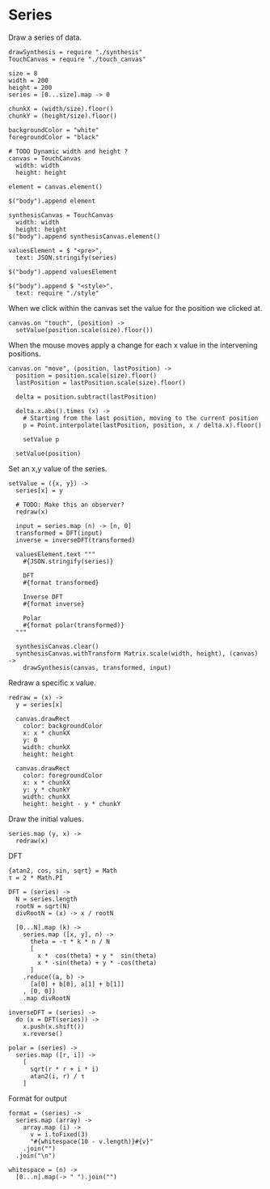 Series
======

Draw a series of data.

    drawSynthesis = require "./synthesis"
    TouchCanvas = require "./touch_canvas"

    size = 8
    width = 200
    height = 200
    series = [0...size].map -> 0

    chunkX = (width/size).floor()
    chunkY = (height/size).floor()

    backgroundColor = "white"
    foregroundColor = "black"

    # TODO Dynamic width and height ?
    canvas = TouchCanvas
      width: width
      height: height

    element = canvas.element()

    $("body").append element

    synthesisCanvas = TouchCanvas
      width: width
      height: height
    $("body").append synthesisCanvas.element()

    valuesElement = $ "<pre>",
      text: JSON.stringify(series)

    $("body").append valuesElement

    $("body").append $ "<style>",
      text: require "./style"

When we click within the canvas set the value for the position we clicked at.

    canvas.on "touch", (position) ->
      setValue(position.scale(size).floor())

When the mouse moves apply a change for each x value in the intervening positions.

    canvas.on "move", (position, lastPosition) ->
      position = position.scale(size).floor()
      lastPosition = lastPosition.scale(size).floor()

      delta = position.subtract(lastPosition)

      delta.x.abs().times (x) ->
        # Starting from the last position, moving to the current position
        p = Point.interpolate(lastPosition, position, x / delta.x).floor()

        setValue p

      setValue(position)

Set an x,y value of the series.

    setValue = ({x, y}) ->
      series[x] = y

      # TODO: Make this an observer?
      redraw(x)

      input = series.map (n) -> [n, 0]
      transformed = DFT(input)
      inverse = inverseDFT(transformed)

      valuesElement.text """
        #{JSON.stringify(series)}

        DFT
        #{format transformed}

        Inverse DFT
        #{format inverse}

        Polar
        #{format polar(transformed)}
      """

      synthesisCanvas.clear()
      synthesisCanvas.withTransform Matrix.scale(width, height), (canvas) ->
        drawSynthesis(canvas, transformed, input)

Redraw a specific x value.

    redraw = (x) ->
      y = series[x]

      canvas.drawRect
        color: backgroundColor
        x: x * chunkX
        y: 0
        width: chunkX
        height: height

      canvas.drawRect
        color: foregroundColor
        x: x * chunkX
        y: y * chunkY
        width: chunkX
        height: height - y * chunkY

Draw the initial values.

    series.map (y, x) ->
      redraw(x)

DFT

    {atan2, cos, sin, sqrt} = Math
    τ = 2 * Math.PI

    DFT = (series) ->
      N = series.length
      rootN = sqrt(N)
      divRootN = (x) -> x / rootN

      [0...N].map (k) ->
        series.map ([x, y], n) ->
          theta = -τ * k * n / N
          [
            x *  cos(theta) + y *  sin(theta)
            x * -sin(theta) + y * -cos(theta)
          ]
        .reduce((a, b) ->
          [a[0] + b[0], a[1] + b[1]]
        , [0, 0])
        .map divRootN

    inverseDFT = (series) ->
      do (x = DFT(series)) ->
        x.push(x.shift())
        x.reverse()

    polar = (series) ->
      series.map ([r, i]) ->
        [
          sqrt(r * r + i * i)
          atan2(i, r) / τ
        ]

Format for output

    format = (series) ->
      series.map (array) ->
        array.map (i) ->
          v = i.toFixed(3)
          "#{whitespace(10 - v.length)}#{v}"
        .join("")
      .join("\n")

    whitespace = (n) ->
      [0...n].map(-> " ").join("")
